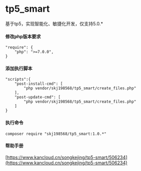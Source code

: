 # tp5_smart
基于tp5，实现智能化、敏捷化开发，仅支持5.0.*
#### 修改php版本要求
```
"require": {
    "php": ">=7.0.0",
}
```
#### 添加执行脚本
```
"scripts":{
    "post-install-cmd": [
        "php vendor/skj198568/tp5_smart/create_files.php"
    ],
    "post-update-cmd": [
        "php vendor/skj198568/tp5_smart/create_files.php"
    ]
}
```
#### 执行命令
```
composer require "skj198568/tp5_smart:1.0.*"
```
#### 帮助手册
[https://www.kancloud.cn/songkejing/tp5-smart/506234](https://www.kancloud.cn/songkejing/tp5-smart/506234)

